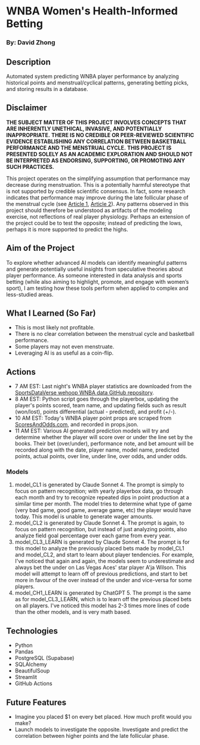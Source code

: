 # WNBA Women's Health-Informed Betting
### By: David Zhong

## Description
Automated system predicting WNBA player performance by analyzing historical points and menstrual/cyclical patterns, generating betting picks, and storing results in a database.

## Disclaimer
**THE SUBJECT MATTER OF THIS PROJECT INVOLVES CONCEPTS THAT ARE INHERENTLY UNETHICAL, INVASIVE, AND POTENTIALLY INAPPROPRIATE.**
**THERE IS NO CREDIBLE OR PEER-REVIEWED SCIENTIFIC EVIDENCE ESTABLISHING ANY CORRELATION BETWEEN BASKETBALL PERFORMANCE AND THE MENSTRUAL CYCLE.**
**THIS PROJECT IS PRESENTED SOLELY AS AN ACADEMIC EXPLORATION AND SHOULD NOT BE INTERPRETED AS ENDORSING, SUPPORTING, OR PROMOTING ANY SUCH PRACTICES.**

This project operates on the simplifying assumption that performance may decrease during menstruation. This is a potentially harmful stereotype that is not supported by credible scientific consensus. In fact, some research indicates that performance may improve during the late follicular phase of the menstrual cycle (see [Article 1](https://pubmed.ncbi.nlm.nih.gov/38059487/), [Article 2](https://pmc.ncbi.nlm.nih.gov/articles/PMC10047984/)). Any patterns observed in this project should therefore be understood as artifacts of the modeling exercise, not reflections of real player physiology. Perhaps an extension of the project could be to test the opposite; instead of predicting the lows, perhaps it is more supported to predict the highs.

## Aim of the Project
To explore whether advanced AI models can identify meaningful patterns and generate potentially useful insights from speculative theories about player performance. As someone interested in data analysis and sports betting (while also aiming to highlight, promote, and engage with women’s sport), I am testing how these tools perform when applied to complex and less-studied areas.

## What I Learned (So Far)
- This is most likely not profitable.
- There is no clear correlation between the menstrual cycle and basketball performance.
- Some players may not even menstruate.
- Leveraging AI is as useful as a coin-flip.

## Actions
- 7 AM EST: Last night's WNBA player statistics are downloaded from the [SportsDataVerse wehoop WNBA data GitHub repository](https://github.com/sportsdataverse/wehoop-wnba-data).
- 8 AM EST: Python script goes through the playerbox, updating the player's points scored, team name, and updating fields such as result (won/lost), points differential (actual - predicted), and profit (+/-).
- 10 AM EST: Today's WNBA player point props are scraped from [ScoresAndOdds.com](https://www.scoresandodds.com/wnba/props), and recorded in props.json.
- 11 AM EST: Various AI generated prediction models will try and determine whether the player will score over or under the line set by the books. Their bet (over/under), performance note, and bet amount will be recorded along with the date, player name, model name, predicted points, actual points, over line, under line, over odds, and under odds.

### Models
1. model_CL1 is generated by Claude Sonnet 4. The prompt is simply to focus on pattern recognition; with yearly playerbox data, go through each month and try to recognize repeated dips in point production at a similar time per month. The model tries to determine what type of game (very bad game, good game, average game, etc) the player would have today. This model is unable to generate wager amounts.
2. model_CL2 is generated by Claude Sonnet 4. The prompt is again, to focus on pattern recognition, but instead of just analyzing points, also analyze field goal percentage over each game from every year.
3. model_CL3_LEARN is generated by Claude Sonnet 4. The prompt is for this model to analyze the previously placed bets made by model_CL1 and model_CL2, and start to learn about player tendencies. For example, I've noticed that again and again, the models seem to underestimate and always bet the under on Las Vegas Aces' star player A'ja Wilson. This model will attempt to learn off of previous predictions, and start to bet more in favour of the over instead of the under and vice-versa for some players.
4. model_CH1_LEARN is generated by ChatGPT 5. The prompt is the same as for model_CL3_LEARN, which is to learn off the previous placed bets on all players. I've noticed this model has 2-3 times more lines of code than the other models, and is very math based.


## Technologies
- Python
- Pandas
- PostgreSQL (Supabase)
- SQLAlchemy
- BeautifulSoup
- Streamlit
- GitHub Actions

## Future Features
- Imagine you placed $1 on every bet placed. How much profit would you make?
- Launch models to investigate the opposite. Investigate and predict the correlation between higher points and the late follicular phase.
